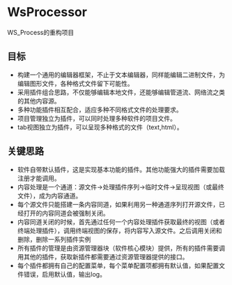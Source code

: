 # WsProcessor
WS_Process的重构项目

## 目标
* 构建一个通用的编辑器框架，不止于文本编辑器，同样能编辑二进制文件，为编辑图形文件，各种格式文件留下可能性。
* 采用插件组合思路，不仅能够编辑本地文件，还能够编辑管道流、网络流之类的其他内容源。
* 多种功能插件相互配合，适应多种不同格式文件的处理要求。
* 项目管理独立为插件，可以同时处理多种软件的项目文件。
* tab视图独立为插件，可以呈现多种格式的文件（text,html）。

## 关键思路
* 软件自带默认插件，这是实现基本功能的插件。其他功能强大的插件需要加载注册才能调用。
* 内容处理是一个通道：源文件->处理插件序列->临时文件->呈现视图（或最终文件），成为内容通道。
* 每个源文件只能搭建一条内容同道，如果利用另一种通道序列打开源文件，已经打开的内容同道会被强制关闭。
* 内容同道关闭的时候，首先通过任何一个内容处理插件获取最终的视图（或者终端处理插件），调用终端视图的保存，将内容写入源文件。之后调用关闭和删除，删除一系列插件实例
* 所有插件的管理是由资源管理器块（软件核心模块）提供，所有的插件需要调用其他的插件，获取新插件都需要通过资源管理器提供的接口。
* 每个插件都拥有自己的配置菜单，每个菜单配置项都拥有默认值，如果配置文件错误，启用默认值，输出log。